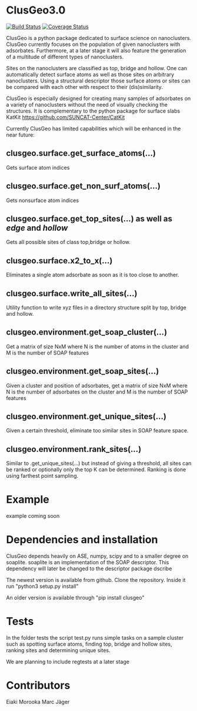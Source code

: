 # ClusGeo3.0

[![Build Status](https://travis-ci.org/SINGROUP/ClusGeo3.0.svg?branch=master)](https://travis-ci.org/SINGROUP/ClusGeo3.0)
[![Coverage Status](https://coveralls.io/repos/github/SINGROUP/ClusGeo3.0/badge.svg?branch=master)](https://coveralls.io/github/SINGROUP/ClusGeo3.0?branch=master)


ClusGeo is a python package dedicated to surface science on nanoclusters. ClusGeo currently focuses on the population of given nanoclusters with adsorbates. Furthermore, at a later stage it will also feature the generation of a multitude of different types of nanoclusters.

Sites on the nanoclusters are classified as top, bridge and hollow. One can automatically detect surface atoms as well as those sites on arbitrary nanoclusters. Using a structural descriptor those surface atoms or sites can be compared with each other with respect to their (dis)similarity.

ClusGeo is especially designed for creating many samples of adsorbates on a variety of nanoclusters without the need of visually checking the structures. It is complementary to the python package for surface slabs KatKit https://github.com/SUNCAT-Center/CatKit

Currently ClusGeo has limited capabilities which will be enhanced in the near future:

## clusgeo.surface.get_surface_atoms(...)

Gets surface atom indices

## clusgeo.surface.get_non_surf_atoms(...)

Gets nonsurface atom indices

## clusgeo.surface.get_top_sites(...)  as well as _edge_ and _hollow_

Gets all possible sites of class top,bridge or hollow.

## clusgeo.surface.x2_to_x(...)

Eliminates a single atom adsorbate as soon as it is too close to another.

## clusgeo.surface.write_all_sites(...)

Utility function to write xyz files in a directory structure split by top, bridge and hollow.

## clusgeo.environment.get_soap_cluster(...)

Get a matrix of size NxM where N is the number of atoms in the cluster and M is the number of SOAP features

## clusgeo.environment.get_soap_sites(...)

Given a cluster and position of adsorbates, get a matrix of size NxM where N is the number of adsorbates on the cluster and M is the number of SOAP features

## clusgeo.environment.get_unique_sites(...)

Given a certain threshold, eliminate too similar sites in SOAP feature space.

## clusgeo.environment.rank_sites(...)

Similar to .get_unique_sites(...) but instead of giving a threshold, all sites can be ranked or optionally only the top K can be determined. Ranking is done using farthest point sampling.


# Example

example coming soon

# Dependencies and installation

ClusGeo depends heavily on ASE, numpy, scipy and to a smaller degree on soaplite. soaplite is an implementation of the SOAP descriptor. This dependency will later be changed to the descriptor package dscribe

The newest version is available from github.
Clone the repository. Inside it run "python3 setup.py install"

An older version is available through "pip install clusgeo"


# Tests

In the folder tests the script test.py runs simple tasks on a sample cluster such as spotting surface atoms, finding top, bridge and hollow sites, ranking sites and determining unique sites.

We are planning to include regtests at a later stage

# Contributors

Eiaki Morooka
Marc Jäger
